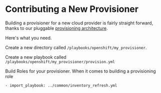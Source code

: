 # Contributing a New Provisioner

Building a provisioner for a new cloud provider is fairly straight forward, thanks to our pluggable [provisioning architecture](PROVISIONING_ARCH.md).

Here's what you need.

Create a new directory called `/playbooks/openshift/my_provisioner`.

Create a new playbook called `/playbooks/openshift/my_provisioner/provision.yml`

Build Roles for your provisioner. When it comes to building a provisioning role 

```
- import_playbook: ../common/inventory_refresh.yml
```
